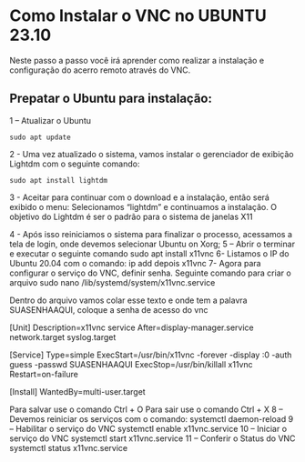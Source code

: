 # Como Instalar o VNC no UBUNTU 23.10

Neste passo a passo você irá aprender como realizar a instalação e configuração do acerro remoto através do VNC.

## Prepatar o Ubuntu para instalação:

1 – Atualizar o Ubuntu
```
sudo apt update
````
2 - Uma vez atualizado o sistema, vamos instalar o gerenciador de exibição Lightdm com o seguinte comando:
```
sudo apt install lightdm
```
3 - Aceitar para continuar com o download e a instalação, então será exibido o menu:
Selecionamos “lightdm” e continuamos a instalação. O objetivo do Lightdm é ser o padrão para o sistema de janelas X11

4 - Após isso reiniciamos o sistema para finalizar o processo, acessamos a tela de login, onde devemos selecionar Ubuntu on Xorg;
5 – Abrir o terminar e executar o seguinte comando
sudo apt install x11vnc
6- Listamos o IP do Ubuntu 20.04 com o comando:
ip add
depois
x11vnc
7- Agora para configurar o serviço do VNC, definir senha.
Seguinte comando para criar o arquivo
sudo nano /lib/systemd/system/x11vnc.service

Dentro do arquivo vamos colar esse texto e onde tem a palavra SUASENHAAQUI, coloque a senha de acesso do vnc

[Unit]
Description=x11vnc service
After=display-manager.service network.target syslog.target

[Service]
Type=simple
ExecStart=/usr/bin/x11vnc -forever -display :0 -auth guess -passwd SUASENHAAQUI
ExecStop=/usr/bin/killall x11vnc
Restart=on-failure

[Install]
WantedBy=multi-user.target

Para salvar use o comando Ctrl + O
Para sair use o comando Ctrl + X
8 – Devemos reiniciar os serviços com o comando:
systemctl daemon-reload
9 – Habilitar o serviço do VNC
systemctl enable x11vnc.service
10 – Iniciar o serviço do VNC
systemctl start x11vnc.service
11 – Conferir o Status do VNC
systemctl status x11vnc.service
 

